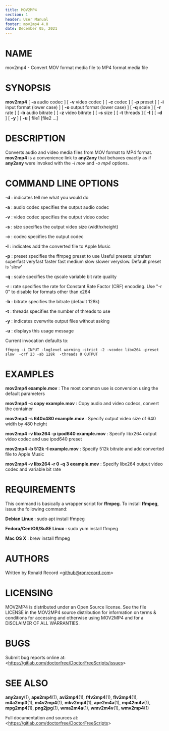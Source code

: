 ```yaml
---
title: MOV2MP4
section: 1
header: User Manual
footer: mov2mp4 4.0
date: December 05, 2021
---
```

# NAME
mov2mp4 - Convert MOV format media file to MP4 format media file

# SYNOPSIS
**mov2mp4** [ **-a** audio codec ] [ **-v** video codec ] [ **-c** codec ] [ **-p** preset ] [ **-i** input format (lower case) ] [ **-o** output format (lower case) ] [ **-q** scale ] [ **-r** rate ] [ **-b** audio bitrate ] [ **-z** video bitrate ] [ **-s** size ] [ **-t** threads ] [ **-I** ] [ **-d** ] [ **-y** ] [ **-u** ] file1 [file2 ...]

# DESCRIPTION
Converts audio and video media files from MOV format to MP4 format. **mov2mp4** is a convenience link to **any2any** that behaves exactly as if **any2any** were invoked with the *-i mov* and *-o mp4* options.

# COMMAND LINE OPTIONS

**-d**
: indicates tell me what you would do

**-a**
: audio codec specifies the output audio codec

**-v**
: video codec specifies the output video codec

**-s**
: size specifies the output video size (widthxheight)

**-c**
: codec specifies the output codec

**-I**
: indicates add the converted file to Apple Music

**-p**
: preset specifies the ffmpeg preset to use
	 Useful presets:
	 ultrafast superfast veryfast faster fast medium slow
	 slower veryslow. Default preset is 'slow'

**-q**
: scale specifies the qscale variable bit rate quality

**-r**
: rate specifies the rate for Constant Rate Factor (CRF)
	encoding. Use "-r 0" to disable for formats other than x264

**-b**
: bitrate specifies the bitrate (default 128k)

**-t**
: threads specifies the number of threads to use

**-y**
: indicates overwrite output files without asking

**-u**
: displays this usage message

Current invocation defaults to:

`ffmpeg -i INPUT -loglevel warning -strict -2 -vcodec libx264 -preset slow  -crf 23 -ab 128k  -threads 0 OUTPUT`

# EXAMPLES

**mov2mp4 example.mov**
: The most common use is conversion using the default parameters

**mov2mp4 -c copy example.mov**
: Copy audio and video codecs, convert the container

**mov2mp4 -s 640x480 example.mov**
: Specify output video size of 640 width by 480 height

**mov2mp4 -v libx264 -p ipod640 example.mov**
: Specify libx264 output video codec and use ipod640 preset

**mov2mp4 -b 512k -I example.mov**
: Specify 512k bitrate and add converted file to Apple Music

**mov2mp4 -v libx264 -r 0 -q 3 example.mov**
: Specify libx264 output video codec and variable bit rate

# REQUIREMENTS
This command is basically a wrapper script for **ffmpeg**. To install 
**ffmpeg**, issue the following command:

**Debian Linux**
: sudo apt install ffmpeg

**Fedora/CentOS/SuSE Linux**
: sudo yum install ffmpeg

**Mac OS X**
: brew install ffmpeg

# AUTHORS
Written by Ronald Record &lt;github@ronrecord.com&gt;

# LICENSING
MOV2MP4 is distributed under an Open Source license.
See the file LICENSE in the MOV2MP4 source distribution
for information on terms &amp; conditions for accessing and
otherwise using MOV2MP4 and for a DISCLAIMER OF ALL WARRANTIES.

# BUGS
Submit bug reports online at: &lt;https://gitlab.com/doctorfree/DoctorFreeScripts/issues&gt;

# SEE ALSO
**any2any**(1), **ape2mp4**(1), **avi2mp4**(1), **f4v2mp4**(1), **flv2mp4**(1), **m4a2mp3**(1), **m4v2mp4**(1), **mkv2mp4**(1), **ape2m4a**(1), **mp42m4v**(1), **mpg2mp4**(1), **png2jpg**(1), **wma2m4a**(1), **wmv2m4v**(1), **wmv2mp4**(1)

Full documentation and sources at: &lt;https://gitlab.com/doctorfree/DoctorFreeScripts&gt;

